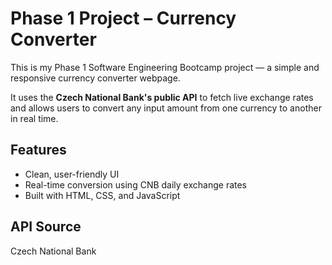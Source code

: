 # Phase 1 Project – Currency Converter

This is my Phase 1 Software Engineering Bootcamp project — a simple and responsive currency converter webpage.

It uses the **Czech National Bank's public API** to fetch live exchange rates and allows users to convert any input amount from one currency to another in real time.

## Features
- Clean, user-friendly UI
- Real-time conversion using CNB daily exchange rates
- Built with HTML, CSS, and JavaScript

## API Source
Czech National Bank

